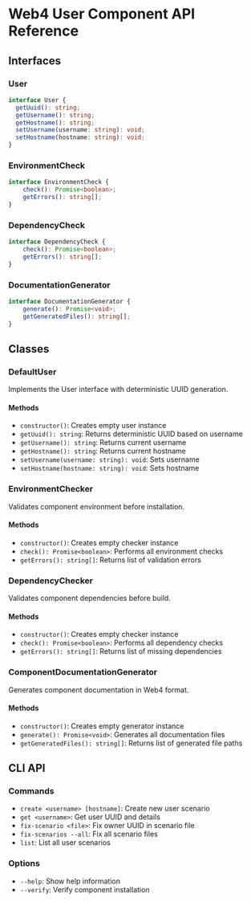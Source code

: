 # Web4 User Component API Reference

## Interfaces

### User
```typescript
interface User {
  getUuid(): string;
  getUsername(): string;
  getHostname(): string;
  setUsername(username: string): void;
  setHostname(hostname: string): void;
}
```

### EnvironmentCheck
```typescript
interface EnvironmentCheck {
    check(): Promise<boolean>;
    getErrors(): string[];
}
```

### DependencyCheck
```typescript
interface DependencyCheck {
    check(): Promise<boolean>;
    getErrors(): string[];
}
```

### DocumentationGenerator
```typescript
interface DocumentationGenerator {
    generate(): Promise<void>;
    getGeneratedFiles(): string[];
}
```

## Classes

### DefaultUser
Implements the User interface with deterministic UUID generation.

#### Methods
- `constructor()`: Creates empty user instance
- `getUuid(): string`: Returns deterministic UUID based on username
- `getUsername(): string`: Returns current username
- `getHostname(): string`: Returns current hostname
- `setUsername(username: string): void`: Sets username
- `setHostname(hostname: string): void`: Sets hostname

### EnvironmentChecker
Validates component environment before installation.

#### Methods
- `constructor()`: Creates empty checker instance
- `check(): Promise<boolean>`: Performs all environment checks
- `getErrors(): string[]`: Returns list of validation errors

### DependencyChecker
Validates component dependencies before build.

#### Methods
- `constructor()`: Creates empty checker instance
- `check(): Promise<boolean>`: Performs all dependency checks
- `getErrors(): string[]`: Returns list of missing dependencies

### ComponentDocumentationGenerator
Generates component documentation in Web4 format.

#### Methods
- `constructor()`: Creates empty generator instance
- `generate(): Promise<void>`: Generates all documentation files
- `getGeneratedFiles(): string[]`: Returns list of generated file paths

## CLI API

### Commands
- `create <username> [hostname]`: Create new user scenario
- `get <username>`: Get user UUID and details
- `fix-scenario <file>`: Fix owner UUID in scenario file
- `fix-scenarios --all`: Fix all scenario files
- `list`: List all user scenarios

### Options
- `--help`: Show help information
- `--verify`: Verify component installation
